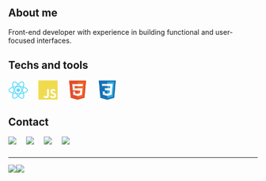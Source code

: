 <h2 align="left">About me</h2>
<p align="left">Front-end developer with experience in building functional and user-focused interfaces.</p>

###

<h2 align="left">Techs and tools</h2>
<div align="left">
  <img alt="React" title="React" height="40" src="https://raw.githubusercontent.com/devicons/devicon/master/icons/react/react-original.svg" />
  <img width="12" />
  <img alt="JavaScript" title="JavaScript" height="40"  src="https://raw.githubusercontent.com/devicons/devicon/master/icons/javascript/javascript-plain.svg"/ >
  <img width="12" />
  <img alt="HTML" title="HTML" height="40" src="https://raw.githubusercontent.com/devicons/devicon/master/icons/html5/html5-original.svg" />
  <img width="12" />
  <img alt="CSS" title="CSS" height="40" src="https://raw.githubusercontent.com/devicons/devicon/master/icons/css3/css3-original.svg" />
</div>

###

<h2 align="left">Contact</h2>
<div align="left">
 	<a href = "https://wa.me/5531994396187" style="text-decoration: none" target="_blank">
  		<img src="https://raw.githubusercontent.com/maurodesouza/profile-readme-generator/master/src/assets/icons/social/whatsapp/default.svg" height="40" />
	</a>
 	<img width="12" />
 	<a href = "mailto:sergiofalencar@gmail.com" style="text-decoration: none" target="_blank">
  		<img src="https://raw.githubusercontent.com/maurodesouza/profile-readme-generator/master/src/assets/icons/social/gmail/default.svg" height="40" />
	</a>
  	<img width="12" />
	<a href="https://www.linkedin.com/in/sergio-alencar" style="text-decoration: none" target="_blank">
  		<img src="https://raw.githubusercontent.com/maurodesouza/profile-readme-generator/master/src/assets/icons/social/linkedin/default.svg" height="40" />
   	</a>
	<img width="12" />
	<a href="https://instagram.com/sergiodealencar" style="text-decoration: none" target="_blank">
		<img src="https://raw.githubusercontent.com/maurodesouza/profile-readme-generator/master/src/assets/icons/social/instagram/default.svg" height="40" />
	</a>
</div>

###

---

![](https://github-readme-stats.vercel.app/api?username=sergio-alencar&theme=transparent&hide_border=true&include_all_commits=true&count_private=true)![](https://github-readme-stats.vercel.app/api/top-langs/?username=sergio-alencar&theme=transparent&hide_border=true&include_all_commits=true&count_private=true&layout=compact)
